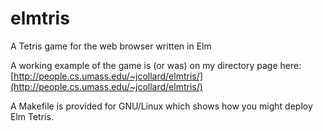 elmtris
=======

A Tetris game for the web browser written in Elm

A working example of the game is (or was) on my directory page here: [http://people.cs.umass.edu/~jcollard/elmtris/](http://people.cs.umass.edu/~jcollard/elmtris/)

A Makefile is provided for GNU/Linux which shows how you might deploy Elm Tetris.
